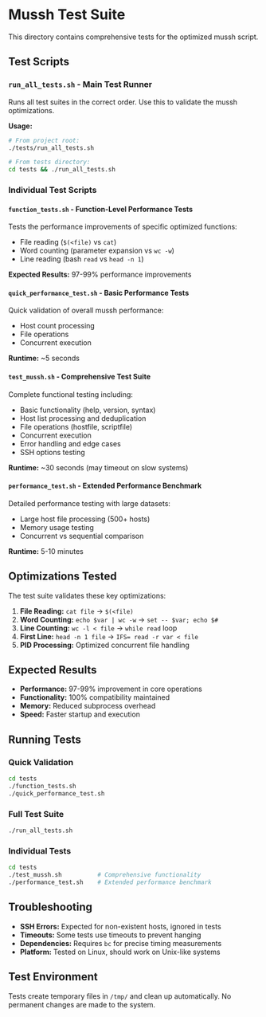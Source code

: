 # Mussh Test Suite

This directory contains comprehensive tests for the optimized mussh script.

## Test Scripts

### `run_all_tests.sh` - Main Test Runner
Runs all test suites in the correct order. Use this to validate the mussh optimizations.

**Usage:**
```bash
# From project root:
./tests/run_all_tests.sh

# From tests directory:
cd tests && ./run_all_tests.sh
```

### Individual Test Scripts

#### `function_tests.sh` - Function-Level Performance Tests
Tests the performance improvements of specific optimized functions:
- File reading (`$(<file)` vs `cat`)
- Word counting (parameter expansion vs `wc -w`)
- Line reading (bash `read` vs `head -n 1`)

**Expected Results:** 97-99% performance improvements

#### `quick_performance_test.sh` - Basic Performance Tests
Quick validation of overall mussh performance:
- Host count processing
- File operations
- Concurrent execution

**Runtime:** ~5 seconds

#### `test_mussh.sh` - Comprehensive Test Suite
Complete functional testing including:
- Basic functionality (help, version, syntax)
- Host list processing and deduplication
- File operations (hostfile, scriptfile)
- Concurrent execution
- Error handling and edge cases
- SSH options testing

**Runtime:** ~30 seconds (may timeout on slow systems)

#### `performance_test.sh` - Extended Performance Benchmark
Detailed performance testing with large datasets:
- Large host file processing (500+ hosts)
- Memory usage testing
- Concurrent vs sequential comparison

**Runtime:** 5-10 minutes

## Optimizations Tested

The test suite validates these key optimizations:

1. **File Reading:** `cat file` → `$(<file)`
2. **Word Counting:** `echo $var | wc -w` → `set -- $var; echo $#`
3. **Line Counting:** `wc -l < file` → `while read` loop
4. **First Line:** `head -n 1 file` → `IFS= read -r var < file`
5. **PID Processing:** Optimized concurrent file handling

## Expected Results

- **Performance:** 97-99% improvement in core operations
- **Functionality:** 100% compatibility maintained
- **Memory:** Reduced subprocess overhead
- **Speed:** Faster startup and execution

## Running Tests

### Quick Validation
```bash
cd tests
./function_tests.sh
./quick_performance_test.sh
```

### Full Test Suite
```bash
./run_all_tests.sh
```

### Individual Tests
```bash
cd tests
./test_mussh.sh          # Comprehensive functionality
./performance_test.sh    # Extended performance benchmark
```

## Troubleshooting

- **SSH Errors:** Expected for non-existent hosts, ignored in tests
- **Timeouts:** Some tests use timeouts to prevent hanging
- **Dependencies:** Requires `bc` for precise timing measurements
- **Platform:** Tested on Linux, should work on Unix-like systems

## Test Environment

Tests create temporary files in `/tmp/` and clean up automatically. No permanent changes are made to the system.
